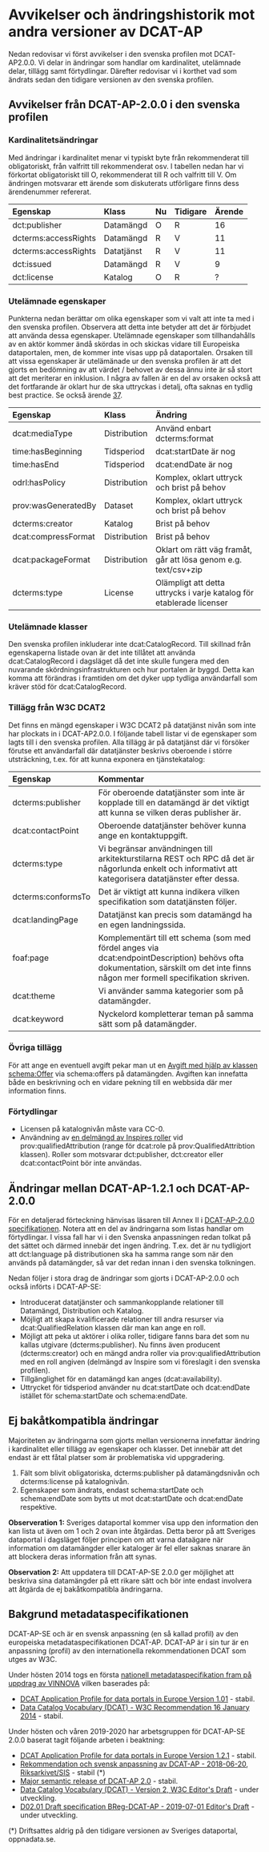 # Avvikelser och ändringshistorik mot andra versioner av DCAT-AP

Nedan redovisar vi först avvikelser i den svenska profilen mot DCAT-AP2.0.0.
Vi delar in ändringar som handlar om kardinalitet, utelämnade delar, tillägg samt förtydlingar. Därefter redovisar vi i korthet vad som ändrats sedan den tidigare versionen av den svenska profilen.

## Avvikelser från DCAT-AP-2.0.0 i den svenska profilen

### Kardinalitetsändringar
Med ändringar i kardinalitet menar vi typiskt byte från rekommenderat till obligatoriskt, från valfritt till rekommenderat osv.
I tabellen nedan har vi förkortat obligatoriskt till O, rekommenderat till R och valfritt till V. Om ändringen motsvarar ett ärende som diskuterats utförligare finns dess ärendenummer refererat.

Egenskap | Klass | Nu | Tidigare | Ärende
:--- | :--- | :--- | :--- | :---
dct:publisher | Datamängd | O | R | 16
dcterms:accessRights | Datamängd | R | V | 11
dcterms:accessRights | Datatjänst | R | V | 11
dct:issued | Datamängd | R | V | 9
dct:license | Katalog | O | R | ?


### Utelämnade egenskaper
Punkterna nedan berättar om olika egenskaper som vi valt att inte ta med i den svenska profilen. Observera att detta inte betyder att det är förbjudet att använda dessa egenskaper. Utelämnade egenskaper som tillhandahålls av en aktör kommer ändå skördas in och skickas vidare till Europeiska dataportalen, men, de kommer inte visas upp på dataportalen.
Orsaken till att vissa egenskaper är utelämänade ur den svenska profilen är att det gjorts en bedömning av att värdet / behovet av dessa ännu inte är så stort att det meriterar en inklusion. I några av fallen är en del av orsaken också att det fortfarande är oklart hur de ska uttryckas i detalj, ofta saknas en tydlig best practice. Se också ärende [37](https://github.com/DIGGSweden/DCAT-AP-SE/issues/37).

Egenskap | Klass | Ändring
:--- | :--- | :---
dcat:mediaType | Distribution | Använd enbart dcterms:format
time:hasBeginning | Tidsperiod | dcat:startDate är nog
time:hasEnd | Tidsperiod | dcat:endDate är nog
odrl:hasPolicy | Distribution | Komplex, oklart uttryck och brist på behov
prov:wasGeneratedBy | Dataset | Komplex, oklart uttryck och brist på behov
dcterms:creator | Katalog | Brist på behov
dcat:compressFormat | Distribution | Brist på behov
dcat:packageFormat | Distribution | Oklart om rätt väg framåt, går att lösa genom e.g. text/csv+zip
dcterms:type | License | Olämpligt att detta uttrycks i varje katalog för etablerade licenser

### Utelämnade klasser
Den svenska profilen inkluderar inte dcat:CatalogRecord. Till skillnad från egenskaperna listade ovan är det inte tillåtet att använda dcat:CatalogRecord i dagsläget då det inte skulle fungera med den nuvarande skördningsinfrastrukturen och hur portalen är byggd. Detta kan komma att förändras i framtiden om det dyker upp tydliga användarfall som kräver stöd för dcat:CatalogRecord.

### Tillägg från W3C DCAT2
Det finns en mängd egenskaper i W3C DCAT2 på datatjänst nivån som inte har plockats in i DCAT-AP2.0.0. I följande tabell listar vi de egenskaper som lagts till i den svenska profilen. Alla tillägg är på datatjänst där vi försöker förutse ett användarfall där datatjänster beskrivs oberoende i större utsträckning, t.ex. för att kunna exponera en tjänstekatalog:

Egenskap | Kommentar
:--- | :--- 
dcterms:publisher | För oberoende datatjänster som inte är kopplade till en datamängd är det viktigt att kunna se vilken deras publisher är.  
dcat:contactPoint | Oberoende datatjänster behöver kunna ange en kontaktuppgift.
dcterms:type | Vi begränsar användningen till arkitekturstilarna REST och RPC då det är någorlunda enkelt och informativt att kategorisera datatjänster efter dessa.
dcterms:conformsTo | Det är viktigt att kunna indikera vilken specifikation som datatjänsten följer.
dcat:landingPage | Datatjänst kan precis som datamängd ha en egen landningssida.
foaf:page | Komplementärt till ett schema (som med fördel anges via dcat:endpointDescription) behövs ofta dokumentation, särskilt om det inte finns någon mer formell specifikation skriven.
dcat:theme | Vi använder samma kategorier som på datamängder.
dcat:keyword | Nyckelord kompletterar teman på samma sätt som på datamängder.

### Övriga tillägg
För att ange en eventuell avgift pekar man ut en [Avgift med hjälp av klassen schema:Offer](/dcat/sv/#schema%3AOffer) via schema:offers på datamängden. Avgiften kan innefatta både en beskrivning och en vidare pekning till en webbsida där mer information finns. 

### Förtydlingar
* Licensen på katalognivån måste vara CC-0.
* Användning av [en delmängd av Inspires roller](/dcat/sv/#5.13) vid prov:qualifiedAttribution (range för dcat:role på prov:QualifiedAttribtion klassen). Roller som motsvarar dct:publisher, dct:creator eller dcat:contactPoint bör inte användas.

## Ändringar mellan DCAT-AP-1.2.1 och DCAT-AP-2.0.0
För en detaljerad förteckning hänvisas läsaren till Annex II i [DCAT-AP-2.0.0 specifikationen](https://joinup.ec.europa.eu/solution/dcat-application-profile-data-portals-europe/release/200).
Notera att en del av ändringarna som listas handlar om förtydlingar. I vissa fall har vi i den Svenska anpassningen redan tolkat på det sättet och därmed innebär det ingen ändring. T.ex. det är nu tydligjort att dct:language på distributionen ska ha samma range som när den används på datamängder, så var det redan innan i den svenska tolkningen.

Nedan följer i stora drag de ändringar som gjorts i DCAT-AP-2.0.0 och också införts i DCAT-AP-SE:

* Introducerat datatjänster och sammankopplande relationer till Datamängd, Distribution och Katalog.
* Möjligt att skapa kvalificerade relationer till andra resurser via dcat:QualifiedRelation klassen där man kan ange en roll.
* Möjligt att peka ut aktörer i olika roller, tidigare fanns bara det som nu kallas utgivare (dcterms:publisher). Nu finns även producent (dcterms:creator) och en mängd andra roller via prov:qualifiedAttribution med en roll angiven (delmängd av Inspire som vi föreslagit i den svenska profilen).
* Tillgänglighet för en datamängd kan anges (dcat:availability).
* Uttrycket för tidsperiod använder nu dcat:startDate och dcat:endDate istället för schema:startDate och schema:endDate.

## Ej bakåtkompatibla ändringar
Majoriteten av ändringarna som gjorts mellan versionerna innefattar ändring i kardinalitet eller tillägg av egenskaper och klasser. Det innebär att det endast är ett fåtal platser som är problematiska vid uppgradering.

1. Fält som blivit obligatoriska, dcterms:publisher på datamängdsnivån och dcterms:license på katalognivån. 
2. Egenskaper som ändrats, endast schema:startDate och schema:endDate som bytts ut mot dcat:startDate och dcat:endDate respektive.

**Observeration 1:** Sveriges dataportal kommer visa upp den information den kan lista ut även om 1 och 2 ovan inte åtgärdas. Detta beror på att Sveriges dataportal i dagsläget följer principen om att varna dataägare när information om datamängder eller kataloger är fel eller saknas snarare än att blockera deras information från att synas.

**Observation 2:** Att uppdatera till DCAT-AP-SE 2.0.0 ger möjlighet att beskriva sina datamängder på ett rikare sätt och bör inte endast involvera att åtgärda de ej bakåtkompatibla ändringarna.

## Bakgrund metadataspecifikationen

DCAT-AP-SE och är en svensk anpassning (en så kallad profil) av den europeiska metadataspecifikationen DCAT-AP. DCAT-AP är i sin tur är en anpassning (profil) av den internationella rekommendationen DCAT som utges av W3C.

Under hösten 2014 togs en första [nationell metadataspecifikation fram på uppdrag av VINNOVA](https://lankadedata.se/spec/DCAT-AP-SE/) vilken baserades på:
- [DCAT Application Profile for data portals in Europe Version 1.01](https://joinup.ec.europa.eu/solution/dcat-application-profile-data-portals-europe/release/10) - stabil.
- [Data Catalog Vocabulary (DCAT) - W3C Recommendation 16 January 2014](https://www.w3.org/TR/vocab-dcat/) - stabil.

Under hösten och våren 2019-2020 har arbetsgruppen för DCAT-AP-SE 2.0.0 baserat tagit följande arbeten i beaktning:
- [DCAT Application Profile for data portals in Europe Version 1.2.1](https://joinup.ec.europa.eu/release/dcat-ap/121) - stabil.
- [Rekommendation och svensk anpassning av DCAT-AP - 2018-06-20, Riksarkivet/SIS](https://oppnadata.se/wp-content/uploads/2018/06/Bilaga_8_DCAT-AP1.1-Svensk-rekommendation.pdf) - stabil (*)
- [Major semantic release of DCAT-AP 2.0](https://joinup.ec.europa.eu/solution/dcat-application-profile-data-portals-europe/news/dcat-ap-releases-2019) - stabil.
- [Data Catalog Vocabulary (DCAT) - Version 2, W3C Editor's Draft](https://w3c.github.io/dxwg/dcat/) - under utveckling.
- [D02.01 Draft specification BReg-DCAT-AP - 2019-07-01 Editor's Draft](https://joinup.ec.europa.eu/solution/abr-specification-registry-registries) - under utveckling.

(*) Driftsattes aldrig på den tidigare versionen av Sveriges dataportal, oppnadata.se.

